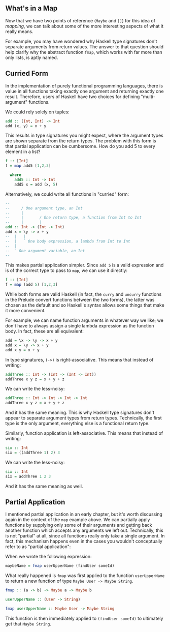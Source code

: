 ## What's in a Map

Now that we have two points of reference (`Maybe` and `[]`) for this idea of
*mapping*, we can talk about some of the more interesting aspects of what it
really means.

For example, you may have wondered why Haskell type signatures don't separate
arguments from return values. The answer to that question should help clarify
why the abstract function `fmap`, which works with far more than only lists, is
aptly named.

## Curried Form

In the implementation of purely functional programming languages, there is value
in all functions taking exactly one argument and returning exactly one result.
Therefore, users of Haskell have two choices for defining "multi-argument"
functions.

We could rely solely on tuples:

```haskell
add :: (Int, Int) -> Int
add (x, y) = x + y
```

This results in type signatures you might expect, where the argument types are
shown separate from the return types. The problem with this form is that partial
application can be cumbersome. How do you add 5 to every element in a list?

```haskell
f :: [Int]
f = map add5 [1,2,3]

  where
    add5 :: Int -> Int
    add5 x = add (x, 5)
```

Alternatively, we could write all functions in "curried" form:

```haskell
-- 
--     / One argument type, an Int
--     |
--     |       / One return type, a function from Int to Int
--     |       |
add :: Int -> (Int -> Int)
add x = \y -> x + y
--  |   |
--  |   ` One body expression, a lambda from Int to Int
--  |
--  ` One argument variable, an Int
-- 
```

This makes partial application simpler. Since `add 5` is a valid expression and
is of the correct type to pass to `map`, we can use it directly:

```haskell
f :: [Int]
f = map (add 5) [1,2,3]
```

While both forms are valid Haskell (in fact, the `curry` and `uncurry` functions
in the Prelude convert functions between the two forms), the latter was chosen
as the default and so Haskell's syntax allows some things that make it more
convenient.

For example, we can name function arguments in whatever way we like; we don't
have to always assign a single lambda expression as the function body. In fact,
these are all equivalent:

```haskell
add = \x -> \y -> x + y
add x = \y -> x + y
add x y = x + y
```

In type signatures, `(->)` is right-associative. This means that instead of
writing:

```haskell
addThree :: Int -> (Int -> (Int -> Int))
addThree x y z = x + y + z
```

We can write the less-noisy:

```haskell
addThree :: Int -> Int -> Int -> Int
addThree x y z = x + y + z
```

And it has the same meaning. This is why Haskell type signatures don't appear to
separate argument types from return types. Technically, the first type is the
only argument, everything else is a functional return type.

Similarly, function application is left-associative. This means that instead of
writing:

```haskell
six :: Int
six = ((addThree 1) 2) 3
```

We can write the less-noisy:

```haskell
six :: Int
six = addThree 1 2 3
```

And it has the same meaning as well.

## Partial Application

I mentioned partial application in an early chapter, but it's worth discussing
again in the context of the `map` example above. We can partially apply
functions by supplying only some of their arguments and getting back another
function which accepts any arguments we left out. Technically, this is not
"partial" at all, since all functions really only take a single argument. In
fact, this mechanism happens even in the cases you wouldn't conceptually refer
to as "partial application":

When we wrote the following expression:

```haskell
maybeName = fmap userUpperName (findUser someId)
```

What really happened is `fmap` was first applied to the function `userUpperName`
to return a new function of type `Maybe User -> Maybe String`.

```haskell
fmap :: (a -> b) -> Maybe a -> Maybe b

userUpperName :: (User -> String)

fmap userUpperName :: Maybe User -> Maybe String
```

This function is then immediately applied to `(findUser someId)` to ultimately
get that `Maybe String`.
